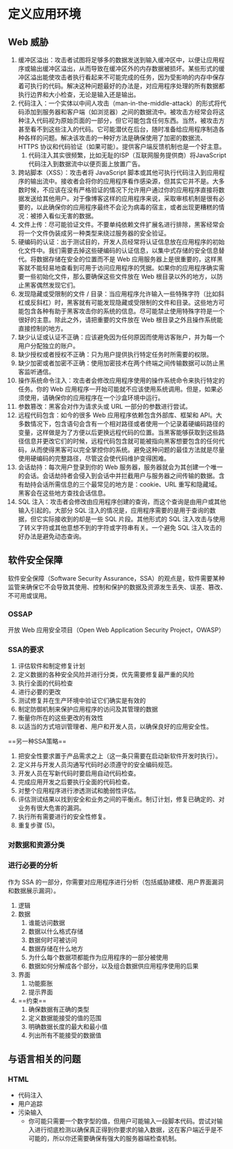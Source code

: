 # 定义应用环境
## Web 威胁
1. 缓冲区溢出：攻击者试图将足够多的数据发送到输入缓冲区中，以便让应用程序或输出缓冲区溢出，从而导致在缓冲区外的内存数据被损坏。某些形式的缓冲区溢出能使攻击者执行看起来不可能完成的任务，因为受影响的内存中保存着可执行的代码。解决这种问题最好的办法是，对应用程序处理的所有数据都执行边界和大小检查，无论是输入还是输出。
2. 代码注入：一个实体以中间人攻击（man-in-the-middle-attack）的形式将代码添加到服务器和客户端（如浏览器）之间的数据流中。被攻击方经常会将这种注入代码视为原始页面的一部分，但它可能包含任何东西。当然，被攻击方甚至看不到这些注入的代码。它可能潜伏在后台，随时准备给应用程序制造各种各样的问题。解决该攻击的一种好方法是确保使用了加密的数据流、HTTPS 协议和代码验证（如果可能）。提供客户端反馈机制也是一个好主意。
	1. 代码注入其实很频繁，比如无耻的ISP（互联网服务提供商）将JavaScript代码注入到数据流中以便页面上放置广告。
3. 跨站脚本（XSS）：攻击者将 JavaScript 脚本或其他可执行代码注入到应用程序的输出流中。接收者会将你的应用程序看作感染源，但其实它并不是。大多数时候，不应该在没有严格验证的情况下允许用户通过你的应用程序直接将数据发送给其他用户。对于像博客这样的应用程序来说，采取审核机制是很有必要的，以此确保你的应用程序最终不会沦为病毒的宿主，或者出现更糟糕的情况：被掺入看似无害的数据。
5. 文件上传：尽可能验证文件。不要单纯依赖文件扩展名进行排除，黑客经常会将一个文件伪装成另一种类型来绕过服务器的安全验证。
6. 硬编码的认证：出于测试目的，开发人员经常将认证信息放在应用程序的初始化文件中。我们需要去掉这些硬编码的认证信息，以集中式存储的安全信息替代。将数据存储在安全的位置而不是 Web 应用服务器上是很重要的，这样黑客就不能轻易地查看到可用于访问应用程序的凭据。如果你的应用程序确实需要一些初始化文件，那么要确保这些文件放在 Web 根目录以外的地方，以防止黑客偶然发现它们。
7. 发现隐藏或受限制的文件 / 目录：当应用程序允许输入一些特殊字符（比如斜杠或反斜杠）时，黑客就有可能发现隐藏或受限制的文件和目录。这些地方可能包含各种有助于黑客攻击你的系统的信息。尽可能禁止使用特殊字符是一个很好的主意。除此之外，请把重要的文件放在 Web 根目录之外且操作系统能直接控制的地方。
8. 缺少认证或认证不正确：应该避免因为任何原因而使用访客账户，并为每一个用户分配独立的账户。
9. 缺少授权或者授权不正确：只为用户提供执行特定任务时所需要的权限。
11. 缺少加密或者加密不正确：使用加密技术在两个终端之间传输数据可以防止黑客监听通信。
12. 操作系统命令注入：攻击者会修改应用程序使用的操作系统命令来执行特定的任务。你的 Web 应用程序一开始可能就不应该使用系统调用。但是，如果必须使用，请确保你的应用程序在一个沙盒环境中运行。
13. 参数篡改：黑客会对作为请求头或 URL 一部分的参数进行尝试。
14. 远程代码包含：如今的很多 Web 应用程序依赖包含外部库、框架和 API。大多数情况下，包含语句会含有一个相对路径或者使用一个记录着硬编码路径的变量，这样做是为了方便以后更换远程代码的位置。当黑客能够获取到这些路径信息并更改它们的时候，远程代码包含就可能被指向黑客想要包含的任何代码，从而使得黑客可以完全掌控你的系统。避免这种问题的最佳方法就是尽量使用硬编码的完整路径，尽管这会使代码维护变得困难。
15. 会话劫持：每次用户登录到你的 Web 服务器，服务器就会为其创建一个唯一的会话。会话劫持者会侵入到会话中并拦截用户与服务器之间传输的数据。含有劫持会话所需信息的三个最常见的地方是：cookie、URL 重写和隐藏域。黑客会在这些地方查找会话信息。
16. SQL 注入：攻击者会修改由应用程序创建的查询，而这个查询是由用户或其他输入引起的。大部分 SQL 注入的情况是，应用程序需要的是用于查询的数据，但它实际接收到的却是一些 SQL 片段。其他形式的 SQL 注入攻击与使用了转义字符或其他意想不到的字符或字符串有关。一个避免 SQL 注入攻击的好办法是避免动态查询。
## 软件安全保障
软件安全保障（Software Security Assurance，SSA）的观点是，软件需要某种监管来确保它不会导致其使用、控制和保护的数据及资源发生丢失、误差、篡改、不可用或误用。
### OSSAP
开放 Web 应用安全项目（Open Web Application Security Project，OWASP）
### SSA的要求
1. 评估软件和制定修复计划
2. 定义数据的各种安全风险并进行分类，优先需要修复最严重的风险
3. 执行全面的代码检查
4. 进行必要的更改
5. 测试修复并在生产环境中验证它们确实是有效的
6. 制定防御机制来保护应用程序的访问及其管理的数据
7. 衡量你所在的这些更改的有效性
8. 以适当的方式培训管理者、用户和开发人员，以确保良好的应用安全性。

==另一种SSA策略==
1. 把安全性要求置于产品需求之上（这一条只需要在启动新软件开发时执行）。
2. 定义并与开发人员沟通写代码时必须遵守的安全编码规范。
3. 开发人员在写新代码时要启用自动代码检查。
4. 完成应用开发之后要执行全面的代码检查。
5. 对整个应用程序进行渗透测试和脆弱性评估。
6. 评估测试结果以找到安全和业务之间的平衡点。制订计划，修复已确定的、对业务有很大危害的漏洞。
7. 执行所有需要进行的安全性修复。
8. 重复步骤 (5)。

### 对数据和资源分类
### 进行必要的分析
作为 SSA 的一部分，你需要对应用程序进行分析（包括威胁建模、用户界面漏洞和数据展示漏洞）。
1. 逻辑
2. 数据
	1. 谁能访问数据
	2. 数据以什么格式存储
	3. 数据何时可被访问
	4. 数据存储在什么地方
	5. 为什么每个数据项都能作为应用程序的一部分被使用
	6. 数据如何分解成各个部分，以及组合数据供应用程序使用的后果
3. 界面
	1. 功能膨胀
	2. 提示界面
4. ==约束==
	1. 确保数据有正确的类型
	2. 定义数据能接受的值的范围
	3. 明确数据长度的最大和最小值
	4. 列出所有不能接受的数据值
## 与语言相关的问题
### HTML
- 代码注入
- 用户追踪
- 污染输入
	- 你可能只需要一个数字型的值，但用户可能输入一段脚本代码。尝试对输入进行彻底检测以确保真正得到你要求的输入数据，这在客户端近乎是不可能的，所以你还需要确保有强大的服务器端检查机制。
